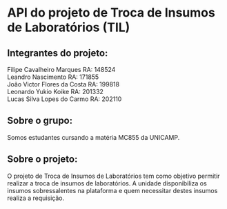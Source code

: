 # API do projeto de Troca de Insumos de Laboratórios (TIL)

## Integrantes do projeto:
Filipe Cavalheiro Marques       RA: 148524\
Leandro Nascimento              RA: 171855\
João Victor Flores da Costa     RA: 199818\
Leonardo Yukio Koike            RA: 201332\
Lucas Silva Lopes do Carmo      RA: 202110

## Sobre o grupo:
Somos estudantes cursando a matéria MC855 da UNICAMP.

## Sobre o projeto:
O projeto de Troca de Insumos de Laboratórios tem como objetivo permitir realizar a troca de insumos de laboratórios. A unidade
disponibiliza os insumos sobressalentes na plataforma e quem necessitar destes insumos realiza a requisição.

